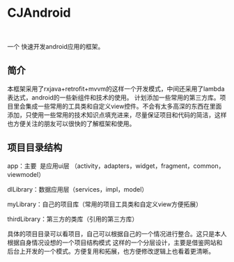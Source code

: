 # CJAndroid
 

一个 快速开发android应用的框架。

## 简介

本框架采用了rxjava+retrofit+mvvm的这样一个开发模式，中间还采用了lambda表达式，android的一些新组件和技术的使用。
计划添加一些常用的第三方库。项目里会集成一些常用的工具类和自定义view控件。不会有太多高深的东西在里面添加，只使用一些常用的技术知识点填充进来，尽量保证项目和代码的简洁，这样也方便关注的朋友可以很快的了解框架和使用。

## 项目目录结构

app：主要  是应用ui层 （activity，adapters，widget，fragment，common，viewmodel）

dlLibrary：数据应用层（services，impl，model）

myLibrary：自己的项目库（常用的项目工具类和自定义view方便拓展）

thirdLibrary：第三方的类库（引用的第三方库）

具体的项目目录可以看项目，自己可以根据自己的一个情况进行整合。这只是本人根据自身情况设想的一个项目结构模式
这样的一个分层设计，主要是借鉴网站和后台上开发的一个模式。方便复用和拓展，也方便修改逻辑上也看着更清晰。

